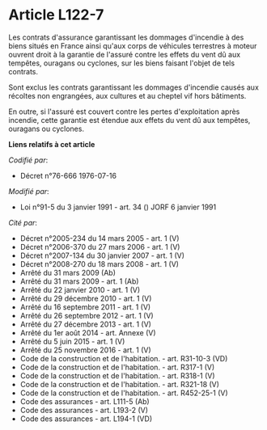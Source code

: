 # Article L122-7

Les contrats d'assurance garantissant les dommages d'incendie à des biens situés en France ainsi qu'aux corps de véhicules
terrestres à moteur ouvrent droit à la garantie de l'assuré contre les effets du vent dû aux tempêtes, ouragans ou cyclones,
sur les biens faisant l'objet de tels contrats.

Sont exclus les contrats garantissant les dommages d'incendie causés aux récoltes non engrangées, aux cultures et au cheptel
vif hors bâtiments.

En outre, si l'assuré est couvert contre les pertes d'exploitation après incendie, cette garantie est étendue aux effets du
vent dû aux tempêtes, ouragans ou cyclones.

**Liens relatifs à cet article**

_Codifié par_:

  - Décret n°76-666 1976-07-16

_Modifié par_:

  - Loi n°91-5 du 3 janvier 1991 - art. 34 () JORF 6 janvier 1991

_Cité par_:

  - Décret n°2005-234 du 14 mars 2005 - art. 1 (V)
  - Décret n°2006-370 du 27 mars 2006 - art. 1 (V)
  - Décret n°2007-134 du 30 janvier 2007 - art. 1 (V)
  - Décret n°2008-270 du 18 mars 2008 - art. 1 (V)
  - Arrêté du 31 mars 2009 (Ab)
  - Arrêté du 31 mars 2009 - art. 1 (Ab)
  - Arrêté du 22 janvier 2010 - art. 1 (V)
  - Arrêté du 29 décembre 2010 - art. 1 (V)
  - Arrêté du 16 septembre 2011 - art. 1 (V)
  - Arrêté du 26 septembre 2012 - art. 1 (V)
  - Arrêté du 27 décembre 2013 - art. 1 (V)
  - Arrêté du 1er août 2014 - art. Annexe (V)
  - Arrêté du 5 juin 2015 - art. 1 (V)
  - Arrêté du 25 novembre 2016 - art. 1 (V)
  - Code de la construction et de l'habitation. - art. R31-10-3 (VD)
  - Code de la construction et de l'habitation. - art. R317-1 (V)
  - Code de la construction et de l'habitation. - art. R318-1 (V)
  - Code de la construction et de l'habitation. - art. R321-18 (V)
  - Code de la construction et de l'habitation. - art. R452-25-1 (V)
  - Code des assurances - art. L111-5 (Ab)
  - Code des assurances - art. L193-2 (V)
  - Code des assurances - art. L194-1 (VD)
